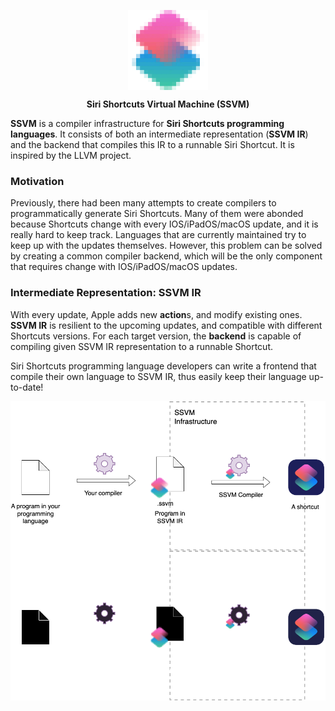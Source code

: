 <p align="center">
  <img src="assets/ssvm.png" width="128" align="center"/>
</p>
<p align="center">
  <b>Siri Shortcuts Virtual Machine (SSVM)</b>
</p>

**SSVM** is a compiler infrastructure for **Siri Shortcuts programming languages**. It consists of both an intermediate representation (**SSVM IR**) and the backend that compiles this IR to a runnable Siri Shortcut. It is inspired by the LLVM project.

### Motivation
Previously, there had been many attempts to create compilers to programmatically generate Siri Shortcuts. Many of them were abonded because Shortcuts change with every IOS/iPadOS/macOS update, and it is really hard to keep track. Languages that are currently maintained try to keep up with the updates themselves. However, this problem can be solved by creating a common compiler backend, which will be the only component that requires change with IOS/iPadOS/macOS updates.

### Intermediate Representation: SSVM IR

With every update, Apple adds new **action**s, and modify existing ones. **SSVM IR** is resilient to the upcoming updates, and compatible with different Shortcuts versions. For each target version, the **backend** is capable of compiling given SSVM IR representation to a runnable Shortcut.

Siri Shortcuts programming language developers can write a frontend that compile their own language to SSVM IR, thus easily keep their language up-to-date! 

<p align="center">
  <img src="assets/diagram-light.png#gh-light-mode-only" width="720" align="center"/>
  <img src="assets/diagram-dark.png#gh-dark-mode-only" width="720" align="center"/>
</p>


